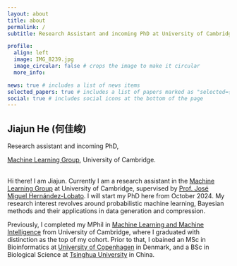 ```yaml
---
layout: about
title: about
permalink: /
subtitle: Research Assistant and incoming PhD at University of Cambridge.

profile:
  align: left
  image: IMG_8239.jpg
  image_circular: false # crops the image to make it circular
  more_info: 

news: true # includes a list of news items
selected_papers: true # includes a list of papers marked as "selected={true}"
social: true # includes social icons at the bottom of the page
---
```

## Jiajun He (何佳峻)
Research assistant and incoming PhD,

[Machine Learning Group](https://mlg.eng.cam.ac.uk/), University of Cambridge.
<br/><br/>

Hi there! I am Jiajun. Currently I am a research assistant in the [Machine Learning Group](https://mlg.eng.cam.ac.uk/) at University of Cambridge, supervised by [Prof. José Miguel Hernández-Lobato](https://jmhl.org/).
I will start my PhD here from October 2024.
My research interest revolves around probabilistic machine learning, Bayesian methods and their applications in data generation and compression.


Previously, I completed my MPhil in [Machine Learning and Machine Intelligence](https://www.mlmi.eng.cam.ac.uk/) from University of Cambridge, where I graduated with distinction as the top of my cohort. Prior to that, I obained an MSc in Bioinformatics at [University of Copenhagen](https://www.ku.dk/english/) in Denmark, and a BSc in Biological Science at [Tsinghua University](https://www.tsinghua.edu.cn/en/) in China.

